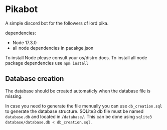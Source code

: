 # Pikabot
A simple discord bot for the followers of lord pika.

dependencies:
 - Node 17.3.0
 - all node dependencies in pacakge.json

To install Node please consult your os/distro docs.
To install all node package dependencies use `npm install`

## Database creation
The database should be created automaticly when the database file is missing.

In case you need to generate the file menually you can use `db_creation.sql` to generate the database structure.
SQLite3 db file must be named `database.db` and located in `/database/`.
This can be done using `sqlite3 database/database.db < db_creation.sql`.
